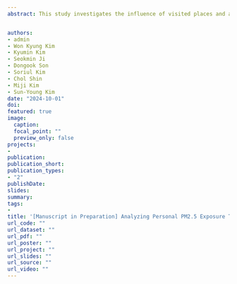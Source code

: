 ```yaml
---
abstract: This study investigates the influence of visited places and activities on personal exposure to PM2.5, considering seasonal and weekday/weekend variations. Data were collected from 54 senior participants in South Korea using GPS devices, personal air pollution monitors, and travel diaries during spring and summer of 2023. The study analyzed 13 activity-place-move variables and their association with PM2.5 exposure through stratified linear regression. Results revealed significant variability across season-day groups, with the highest explanatory power in spring weekends (R²=0.62). Notably, spending more time on "preparing meals at non-home-indoor" was linked to a reduction in PM2.5 exposure during weekends but not on weekdays. These findings highlight the need for targeted strategies to minimize personal air pollution exposure based on activity patterns and timing.


authors:
- admin
- Won Kyung Kim
- Kyumin Kim
- Seokmin Ji
- Dongook Son
- Soriul Kim
- Chol Shin
- Miji Kim
- Sun-Young Kim
date: "2024-10-01"
doi:
featured: true
image:
  caption:
  focal_point: ""
  preview_only: false
projects:
- 
publication:
publication_short:
publication_types:
- "2"
publishDate:
slides:
summary:
tags:
- 
title: '[Manuscript in Preparation] Analyzing Personal PM2.5 Exposure Through APT (Activity-Place-Transport) varialbes: Integration of Time Activity Patterns, Place, and Transportation'
url_code: ""
url_dataset: ""
url_pdf: ""
url_poster: ""
url_project: ""
url_slides: ""
url_source: ""
url_video: ""
---
```

